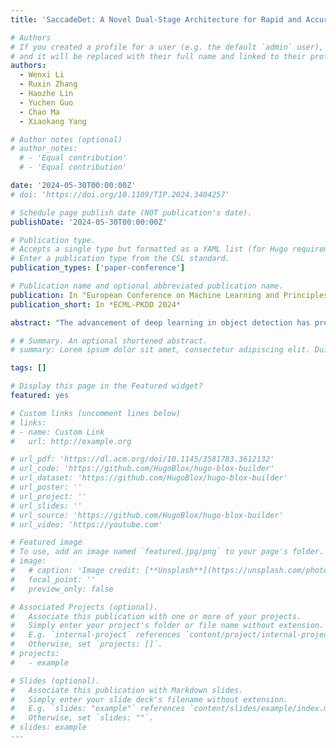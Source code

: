 ```yaml
---
title: 'SaccadeDet: A Novel Dual-Stage Architecture for Rapid and Accurate Detection in Gigapixel Images'

# Authors
# If you created a profile for a user (e.g. the default `admin` user), write the username (folder name) here
# and it will be replaced with their full name and linked to their profile.
authors:
  - Wenxi Li
  - Ruxin Zhang
  - Haozhe Lin
  - Yuchen Guo
  - Chao Ma
  - Xiaokang Yang

# Author notes (optional)
# author_notes:
  # - 'Equal contribution'
  # - 'Equal contribution'

date: '2024-05-30T00:00:00Z'
# doi: 'https://doi.org/10.1109/TIP.2024.3404257'

# Schedule page publish date (NOT publication's date).
publishDate: '2024-05-30T00:00:00Z'

# Publication type.
# Accepts a single type but formatted as a YAML list (for Hugo requirements).
# Enter a publication type from the CSL standard.
publication_types: ['paper-conference']

# Publication name and optional abbreviated publication name.
publication: In "European Conference on Machine Learning and Principles and Practice of Knowledge Discovery in Databases 2024"
publication_short: In *ECML-PKDD 2024*

abstract: "The advancement of deep learning in object detection has predominantly focused on megapixel images, leaving a critical gap in efficient processing of gigapixel images. These super high-resolution images present unique challenges due to their immense size and computational demands. To address this, we introduce 'SaccadeDet', an innovative architecture for gigapixel-level object detection, inspired by the human eye saccadic movement. The cornerstone of SaccadeDet is its ability to strategically select and process image regions, dramatically reducing computational load. This is achieved through a two-stage process: the 'saccade' stage, which identifies regions of probable interest, and the 'gaze' stage, which refines detection in these targeted areas. Our approach, evaluated on the PANDA dataset, not only achieves a 8x speed increase over the state-of-the-art methods but also demonstrates significant potential in gigapixel-level pathology analysis through its application to Whole Slide Imaging."

# # Summary. An optional shortened abstract.
# summary: Lorem ipsum dolor sit amet, consectetur adipiscing elit. Duis posuere tellus ac convallis placerat. Proin tincidunt magna sed ex sollicitudin condimentum.

tags: []

# Display this page in the Featured widget?
featured: yes

# Custom links (uncomment lines below)
# links:
# - name: Custom Link
#   url: http://example.org

# url_pdf: 'https://dl.acm.org/doi/10.1145/3581783.3612132'
# url_code: 'https://github.com/HugoBlox/hugo-blox-builder'
# url_dataset: 'https://github.com/HugoBlox/hugo-blox-builder'
# url_poster: ''
# url_project: ''
# url_slides: ''
# url_source: 'https://github.com/HugoBlox/hugo-blox-builder'
# url_video: 'https://youtube.com'

# Featured image
# To use, add an image named `featured.jpg/png` to your page's folder.
# image:
#   # caption: 'Image credit: [**Unsplash**](https://unsplash.com/photos/pLCdAaMFLTE)'
#   focal_point: ''
#   preview_only: false

# Associated Projects (optional).
#   Associate this publication with one or more of your projects.
#   Simply enter your project's folder or file name without extension.
#   E.g. `internal-project` references `content/project/internal-project/index.md`.
#   Otherwise, set `projects: []`.
# projects:
#   - example

# Slides (optional).
#   Associate this publication with Markdown slides.
#   Simply enter your slide deck's filename without extension.
#   E.g. `slides: "example"` references `content/slides/example/index.md`.
#   Otherwise, set `slides: ""`.
# slides: example
---
```


<!-- {{% callout note %}}
Click the _Cite_ button above to demo the feature to enable visitors to import publication metadata into their reference management software.
{{% /callout %}}

{{% callout note %}}
Create your slides in Markdown - click the _Slides_ button to check out the example.
{{% /callout %}} -->

<!-- Add the publication's **full text** or **supplementary notes** here. You can use rich formatting such as including [code, math, and images](https://docs.hugoblox.com/content/writing-markdown-latex/). -->
